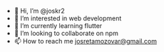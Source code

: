 - 👋 Hi, I’m @joskr2
- 👀 I’m interested in  web development
- 🌱 I’m currently learning  flutter
- 💞️ I’m looking to collaborate on  npm
- 📫 How to reach me josretamozovar@gmail.com

<!---
joskr2/joskr2 is a ✨ special ✨ repository because its `README.md` (this file) appears on your GitHub profile.
You can click the Preview link to take a look at your changes.
--->
